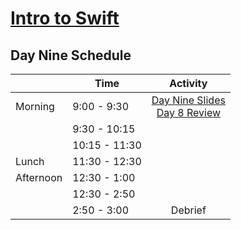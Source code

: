 # [Intro to Swift](https://github.com/upperlinecode/intro-to-swift)
## Day Nine Schedule
| 	           |	Time           | Activity                 |
|-------------|----------------|:------------------------:|
| Morning	   |  9:00 - 9:30   | [Day Nine Slides]()<br>[Day 8 Review]()
|        	   |  9:30 - 10:15  | 
|             |  10:15 - 11:30 | 
| Lunch       |  11:30 - 12:30 | 
| Afternoon   |  12:30 - 1:00  | 
|            |  12:30 - 2:50  | 
|       	     |  2:50 - 3:00   | Debrief
